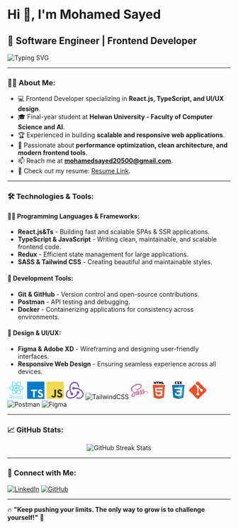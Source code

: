 # Hi 👋, I'm Mohamed Sayed

## 🚀 Software Engineer | Frontend Developer

![Typing SVG](https://readme-typing-svg.herokuapp.com?font=Fira+Code&pause=1000&color=F7A90C&width=435&lines=Frontend+Developer;React+Specialist;Passionate+about+UI%2FUX;Open+Source+Contributor)

---

### 👨‍💻 About Me:
- 💻 Frontend Developer specializing in **React.js, TypeScript, and UI/UX design**.
- 🎓 Final-year student at **Helwan University - Faculty of Computer Science and AI**.
- 🏆 Experienced in building **scalable and responsive web applications**.
- 🚀 Passionate about **performance optimization, clean architecture, and modern frontend tools**.
- 📫 Reach me at **mohamedsayed20500@gmail.com**.
- 📄 Check out my resume: [Resume Link](https://drive.google.com/file/d/1a9j8Dh03kazcfjG4iyyjmPR1aYvy_ftA/view?usp=drive_link).

---

### 🛠️ Technologies & Tools:

#### 👨‍💻 Programming Languages & Frameworks:
- **React.js&Ts** - Building fast and scalable SPAs & SSR applications.
- **TypeScript & JavaScript** - Writing clean, maintainable, and scalable frontend code.
- **Redux** - Efficient state management for large applications.
- **SASS & Tailwind CSS** - Creating beautiful and maintainable styles.

#### 🔧 Development Tools:
- **Git & GitHub** - Version control and open-source contributions.
- **Postman** - API testing and debugging.
- **Docker** - Containerizing applications for consistency across environments.

#### 🎨 Design & UI/UX:
- **Figma & Adobe XD** - Wireframing and designing user-friendly interfaces.
- **Responsive Web Design** - Ensuring seamless experience across all devices.

<p align="left">
  <img src="https://raw.githubusercontent.com/devicons/devicon/master/icons/react/react-original-wordmark.svg" alt="React" width="40" height="40"/>
  <img src="https://raw.githubusercontent.com/devicons/devicon/master/icons/typescript/typescript-original.svg" alt="TypeScript" width="40" height="40"/>
  <img src="https://raw.githubusercontent.com/devicons/devicon/master/icons/javascript/javascript-original.svg" alt="JavaScript" width="40" height="40"/>
  <img src="https://raw.githubusercontent.com/devicons/devicon/master/icons/redux/redux-original.svg" alt="Redux" width="40" height="40"/>
  <img src="https://www.vectorlogo.zone/logos/tailwindcss/tailwindcss-icon.svg" alt="TailwindCSS" width="40" height="40"/>
  <img src="https://raw.githubusercontent.com/devicons/devicon/master/icons/sass/sass-original.svg" alt="SASS" width="40" height="40"/>
  <img src="https://raw.githubusercontent.com/devicons/devicon/master/icons/html5/html5-original-wordmark.svg" alt="HTML5" width="40" height="40"/>
  <img src="https://raw.githubusercontent.com/devicons/devicon/master/icons/css3/css3-original-wordmark.svg" alt="CSS3" width="40" height="40"/>
  <img src="https://raw.githubusercontent.com/devicons/devicon/master/icons/git/git-original.svg" alt="Git" width="40" height="40"/>
  <img src="https://www.vectorlogo.zone/logos/getpostman/getpostman-icon.svg" alt="Postman" width="40" height="40"/>
  <img src="https://www.vectorlogo.zone/logos/figma/figma-icon.svg" alt="Figma" width="40" height="40"/>
</p>

---

### 📈 GitHub Stats:
<p align="center">
  <img src="https://github-readme-streak-stats.herokuapp.com/?user=your-github-username&theme=react" alt="GitHub Streak Stats" />
</p>

---

### 📲 Connect with Me:
<p align="left">
  <a href="https://www.linkedin.com/in/mohamed-sayed-b38936338" target="blank"><img align="center" src="https://cdn.jsdelivr.net/npm/simple-icons@3.13.0/icons/linkedin.svg" alt="LinkedIn" height="30" width="40" /></a>
  <a href="https://github.com/mohamed1868" target="blank"><img align="center" src="https://cdn.jsdelivr.net/npm/simple-icons@3.13.0/icons/github.svg" alt="GitHub" height="30" width="40" /></a>
</p>

---

🔥 **"Keep pushing your limits. The only way to grow is to challenge yourself!"** 🚀
